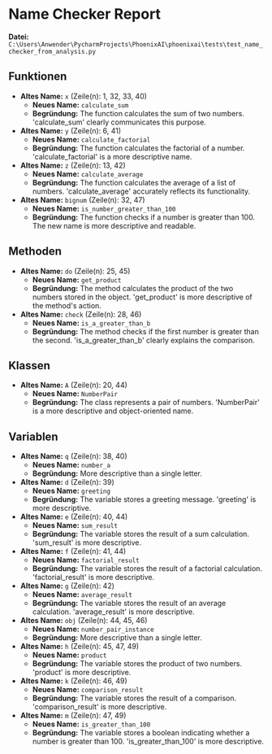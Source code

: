 # Name Checker Report
**Datei:** `C:\Users\Anwender\PycharmProjects\PhoenixAI\phoenixai\tests\test_name_checker_from_analysis.py`

## Funktionen
- **Altes Name:** `x` (Zeile(n): 1, 32, 33, 40)
  - **Neues Name:** `calculate_sum`
  - **Begründung:** The function calculates the sum of two numbers.  'calculate_sum' clearly communicates this purpose.
- **Altes Name:** `y` (Zeile(n): 6, 41)
  - **Neues Name:** `calculate_factorial`
  - **Begründung:** The function calculates the factorial of a number. 'calculate_factorial' is a more descriptive name.
- **Altes Name:** `z` (Zeile(n): 13, 42)
  - **Neues Name:** `calculate_average`
  - **Begründung:** The function calculates the average of a list of numbers.  'calculate_average' accurately reflects its functionality.
- **Altes Name:** `bignum` (Zeile(n): 32, 47)
  - **Neues Name:** `is_number_greater_than_100`
  - **Begründung:** The function checks if a number is greater than 100. The new name is more descriptive and readable.

## Methoden
- **Altes Name:** `do` (Zeile(n): 25, 45)
  - **Neues Name:** `get_product`
  - **Begründung:** The method calculates the product of the two numbers stored in the object. 'get_product' is more descriptive of the method's action.
- **Altes Name:** `check` (Zeile(n): 28, 46)
  - **Neues Name:** `is_a_greater_than_b`
  - **Begründung:** The method checks if the first number is greater than the second.  'is_a_greater_than_b' clearly explains the comparison.

## Klassen
- **Altes Name:** `A` (Zeile(n): 20, 44)
  - **Neues Name:** `NumberPair`
  - **Begründung:** The class represents a pair of numbers. 'NumberPair' is a more descriptive and object-oriented name.

## Variablen
- **Altes Name:** `q` (Zeile(n): 38, 40)
  - **Neues Name:** `number_a`
  - **Begründung:** More descriptive than a single letter.
- **Altes Name:** `d` (Zeile(n): 39)
  - **Neues Name:** `greeting`
  - **Begründung:** The variable stores a greeting message. 'greeting' is more descriptive.
- **Altes Name:** `e` (Zeile(n): 40, 44)
  - **Neues Name:** `sum_result`
  - **Begründung:** The variable stores the result of a sum calculation. 'sum_result' is more descriptive.
- **Altes Name:** `f` (Zeile(n): 41, 44)
  - **Neues Name:** `factorial_result`
  - **Begründung:** The variable stores the result of a factorial calculation. 'factorial_result' is more descriptive.
- **Altes Name:** `g` (Zeile(n): 42)
  - **Neues Name:** `average_result`
  - **Begründung:** The variable stores the result of an average calculation. 'average_result' is more descriptive.
- **Altes Name:** `obj` (Zeile(n): 44, 45, 46)
  - **Neues Name:** `number_pair_instance`
  - **Begründung:** More descriptive than a single letter.
- **Altes Name:** `h` (Zeile(n): 45, 47, 49)
  - **Neues Name:** `product`
  - **Begründung:** The variable stores the product of two numbers. 'product' is more descriptive.
- **Altes Name:** `k` (Zeile(n): 46, 49)
  - **Neues Name:** `comparison_result`
  - **Begründung:** The variable stores the result of a comparison. 'comparison_result' is more descriptive.
- **Altes Name:** `m` (Zeile(n): 47, 49)
  - **Neues Name:** `is_greater_than_100`
  - **Begründung:** The variable stores a boolean indicating whether a number is greater than 100. 'is_greater_than_100' is more descriptive.
